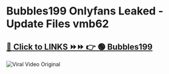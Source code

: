 
 # Bubbles199 Onlyfans Leaked - Update Files vmb62

## <h2><a href="https://clipsfans.com/Bubbles199&ref=git">🔗 Click to LINKS ⏩⏩ 👉 🟢 Bubbles199 </a></h2>

<a href="https://clipsfans.com/Bubbles199&ref=git" rel="nofollow" data-target="animated-image.originalLink"><img src="https://i.ibb.co.com/xMMVF88/686577567.gif" alt="Viral Video Original" style="max-width: 100%; display: inline-block;" data-target="animated-image.originalImage"></a>

